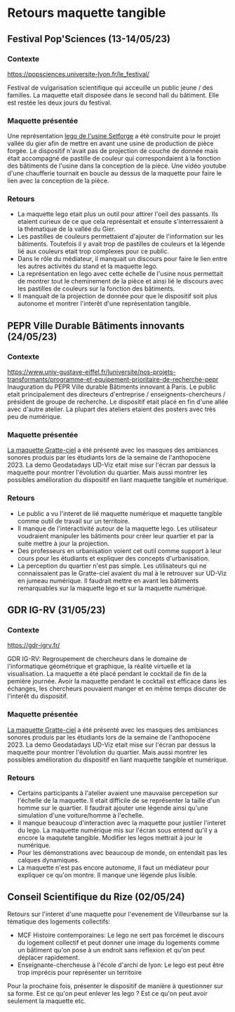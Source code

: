 # Retours maquette tangible
## Festival Pop'Sciences (13-14/05/23)
### Contexte
https://popsciences.universite-lyon.fr/le_festival/

Festival de vulgarisation scientifique qui acceuille un public jeune / des familles. La maquette etait disposée dans le second hall du bâtiment. Elle est restée les deux jours du festival. 

### Maquette présentée
Une représentation [lego de l'usine Setforge](../../../Rive-De-Gier_Maquette/Readme.md) a été construite pour le projet vallée du gier afin de mettre en avant une usine de production de pièce forgée. Le dispositif n'avait pas de projection de couche de donnée mais était accompagné de pastille de couleur qui correspondaient à la fonction des bâtiments de l'usine dans la conception de la pièce. Une vidéo youtube d'une chaufferie tournait en boucle au dessus de la maquette pour faire le lien avec la conception de la pièce.
### Retours
- La maquette lego etait plus un outil pour attirer l'oeil des passants. Ils etaient curieux de ce que cela représentait et ensuite s'interressaient à la thématique de la vallée du Gier.
- Les pastilles de couleurs permettaient d'ajouter de l'information sur les bâtiments. Toutefois il y avait trop de pastilles de couleurs et la légende lié aux couleurs etait trop complexes pour ce public. 
- Dans le rôle du médiateur, il manquait un discours pour faire le lien entre les autres activités du stand et la maquette lego.
- La représentation en lego avec cette échelle de l'usine nous permettait de montrer tout le cheminement de la pièce et ainsi lié le discours avec les pastilles de couleurs sur la fonction des bâtiments.
- Il manquait de la projection de donnée pour que le dispositif soit plus autonome et montrer l'interêt d'une représentation tangible.
## PEPR Ville Durable Bâtiments innovants (24/05/23)
### Contexte
https://www.univ-gustave-eiffel.fr/luniversite/nos-projets-transformants/programme-et-equipement-prioritaire-de-recherche-pepr
Inauguration du PEPR Ville durable Bâtiments innovant à Paris. Le public etait principalement des directeurs d'entreprise / enseignents-chercheurs / président de groupe de recherche. Le dispositif etait placé en fin d'une allée avec d'autre atelier. La plupart des ateliers etaient des posters avec très peu de numérique.
### Maquette présentée
[La maquette Gratte-ciel](../../../Anthropocene_2023/Readme.md) a été présenté avec les masques des ambiances sonores produis par les étudiants lors de la semaine de l'anthopocène 2023. La demo Geodatadays UD-Viz etait mise sur l'écran par dessus la maquette pour montrer l'évolution du quartier. Mais aussi montrer les possibles amélioration du dispositif en liant maquette tangible et numérique.
### Retours
- Le public a vu l'interet de lié maquette numérique et maquette tangible comme outil de travail sur un territoire. 
- Il manque de l'intéractivité autour de la maquette lego. Les utilisateur voudraient manipuler les bâtiments pour créer leur quartier et par la suite mettre à jour la projection. 
- Des professeurs en urbanisation voient cet outil comme support à leur cours pour les étudiants et expliquer des concepts d'urbanisation. 
- La perception du quartier n'est pas simple. Les utilisateurs qui ne connaissaient pas le Gratte-ciel avaient du mal à le retrouver sur UD-Viz en jumeau numérique. Il faudrait mettre en avant les bâtiments remarquables sur la maquette lego et sur la maquette numérique. 

## GDR IG-RV (31/05/23)
### Contexte
https://gdr-igrv.fr/

GDR IG-RV: Regroupement de chercheurs dans le domaine de l'informatique géométrique et graphique, la réalité virtuelle et la visualisation. 
La maquette a été placé pendant le cocktail de fin de la pemière journée. Avoir la maquette pendant le cocktail est efficace dans les échanges, les chercheurs pouvaient manger et en même temps discuter de l'interêt du dispositif.

### Maquette présentée
[La maquette Gratte-ciel](../../../Anthropocene_2023/Readme.md) a été présenté avec les masques des ambiances sonores produis par les étudiants lors de la semaine de l'anthopocène 2023. La demo Geodatadays UD-Viz etait mise sur l'écran par dessus la maquette pour montrer l'évolution du quartier. Mais aussi montrer les possibles amélioration du dispositif en liant maquette tangible et numérique.

### Retours
- Certains participants à l'atelier avaient une mauvaise percepetion sur l'échelle de la maquette. Il etait difficile de se représenter la taille d'un homme sur le quartier. Il faudrait ajouter une légende ainsi qu'une simulation d'une voiture/homme à l'echelle. 
- Il manque beaucoup d'interaction avec la maquette pour justiier l'interet du lego. La maquette numérique mis sur l'écran sous entend qu'il y a encore la maqutete tangible. Modifier les legos mettrait à jour le numérique. 
- Pour les démonstrations avec beaucoup de monde, on entendait pas les calques dynamiques. 
- La maquette n'est pas encore autonome, il faut un médiateur pour expliquer ce qu'on montre. Il manque une légende plus lisible. 

## Conseil Scientifique du Rize (02/05/24)
Retours sur l'interet d'une maquette pour l'evenement de Villeurbanse sur la tématique des logements collectifs:
- MCF Histoire contemporaines: Le lego ne sert pas forcémet le discours du logement collectif et peut donner une image du logements comme un bâtiment qu'on pose à un endroit sans reflexion et qu'on peut déplacer rapidement.
- Enseignante-chercheuse à l'école d'archi de lyon: Le lego est peut être trop imprécis pour représenter un territoire 

Pour la prochaine fois, présenter le dispositif de manière à questionner sur sa forme. Est ce qu'on peut enlever les lego ? Est ce qu'on peut avoir seulement la maquette etc.
